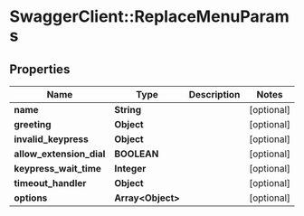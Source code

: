 # SwaggerClient::ReplaceMenuParams

## Properties
Name | Type | Description | Notes
------------ | ------------- | ------------- | -------------
**name** | **String** |  | [optional] 
**greeting** | **Object** |  | [optional] 
**invalid_keypress** | **Object** |  | [optional] 
**allow_extension_dial** | **BOOLEAN** |  | [optional] 
**keypress_wait_time** | **Integer** |  | [optional] 
**timeout_handler** | **Object** |  | [optional] 
**options** | **Array&lt;Object&gt;** |  | [optional] 


